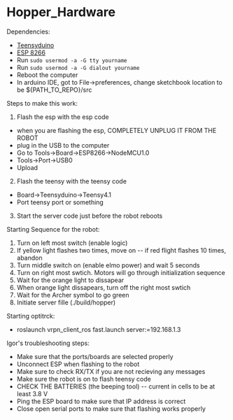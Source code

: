 # Hopper_Hardware

Dependencies: 
* [Teensyduino](https://www.pjrc.com/teensy/td_download.html)
* [ESP 8266](https://randomnerdtutorials.com/how-to-install-esp8266-board-arduino-ide/)
* Run ``sudo usermod -a -G tty yourname``
* Run ``sudo usermod -a -G dialout yourname``
* Reboot the computer
* In arduino IDE, got to File->preferences, change sketchbook location to be ${PATH_TO_REPO}/src

Steps to make this work:
1. Flash the esp with the esp code
* when you are flashing the esp, COMPLETELY UNPLUG IT FROM THE ROBOT 
* plug in the USB to the computer
* Go to Tools->Board->ESP8266->NodeMCU1.0
* Tools->Port->USB0
* Upload
2. Flash the teensy with the teensy code
* Board->Teensyduino->Teensy4.1
* Port teensy port or something
3. Start the server code just before the robot reboots

Starting Sequence for the robot:
1. Turn on left most switch (enable logic)
2. If yellow light flashes two times, move on -- if red flight flashes 10 times, abandon
3. Turn middle switch on (enable elmo power) and wait 5 seconds
4. Turn on right most swtich. Motors will go through initialization sequence
5. Wait for the orange light to dissapear
6. When orange light dissapears, turn off the right most swtich
7. Wait for the Archer symbol to go green
8. Initiate server fille (./build/hopper)

Starting optitrck:
* roslaunch vrpn_client_ros fast.launch server:=192.168.1.3

Igor's troubleshooting steps:
* Make sure that the ports/boards are selected properly
* Unconnect ESP when flashing to the robot
* Make sure to check RX/TX if you are not recieving any messages
* Make sure the robot is on to flash teensy code
* CHECK THE BATTERIES (the beeping tool) -- current in cells to be at least 3.8 V
* Ping the ESP board to make sure that IP address is correct
* Close open serial ports to make sure that flashing works properly



